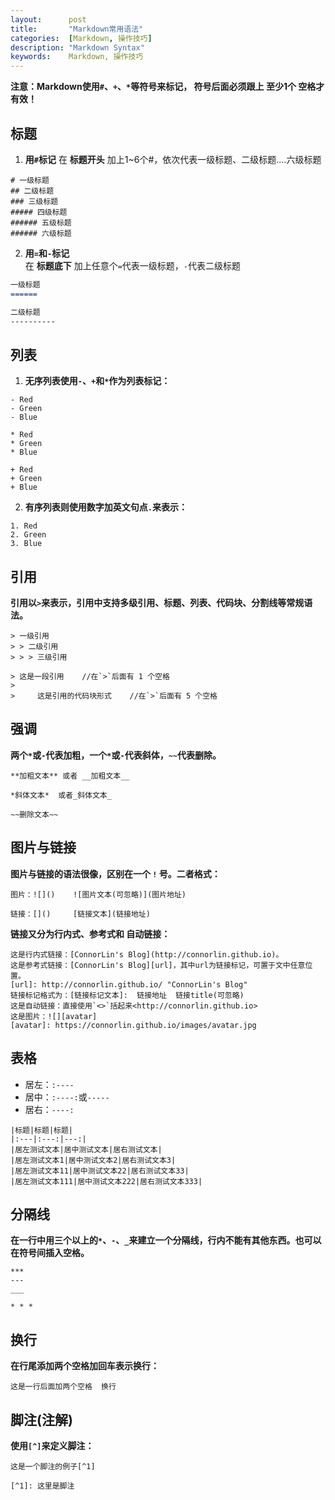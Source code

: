 ```yaml
---
layout:      post
title:       "Markdown常用语法"
categories:  [Markdown, 操作技巧]
description: "Markdown Syntax"
keywords:    Markdown, 操作技巧
---
```


**注意：Markdown使用`#`、`+`、``*``等符号来标记， 符号后面必须跟上 至少1个 空格才有效！**

标题
---------
1. **用`#`标记**
在 **标题开头** 加上1~6个#，依次代表一级标题、二级标题....六级标题

```
# 一级标题
## 二级标题
### 三级标题
##### 四级标题
###### 五级标题
###### 六级标题
```

2. **用`=`和`-`标记**<br>
在 **标题底下** 加上任意个`=`代表一级标题，`-`代表二级标题

``` markdown
一级标题
======

二级标题
----------
```

列表
---------
1. **无序列表使用`-`、`+`和`*`作为列表标记：**

```
- Red
- Green
- Blue

* Red
* Green
* Blue

+ Red
+ Green
+ Blue
```

2. **有序列表则使用数字加英文句点`.`来表示：**

```
1. Red
2. Green
3. Blue
```

引用
---------
**引用以`>`来表示，引用中支持多级引用、标题、列表、代码块、分割线等常规语法。**

```
> 一级引用
> > 二级引用
> > > 三级引用

> 这是一段引用    //在`>`后面有 1 个空格
>
>     这是引用的代码块形式    //在`>`后面有 5 个空格
```

强调
---------
**两个`*`或`-`代表加粗，一个`*`或`-`代表斜体，`~~`代表删除。**

```
**加粗文本** 或者 __加粗文本__

*斜体文本*  或者_斜体文本_

~~删除文本~~
```

图片与链接
---------
**图片与链接的语法很像，区别在一个 `!` 号。二者格式：**

```
图片：![]()    ![图片文本(可忽略)](图片地址)

链接：[]()     [链接文本](链接地址)
```

**链接又分为行内式、参考式和 自动链接：**

```
这是行内式链接：[ConnorLin's Blog](http://connorlin.github.io)。
这是参考式链接：[ConnorLin's Blog][url]，其中url为链接标记，可置于文中任意位置。
[url]: http://connorlin.github.io/ "ConnorLin's Blog"
链接标记格式为：[链接标记文本]:  链接地址  链接title(可忽略)
这是自动链接：直接使用`<>`括起来<http://connorlin.github.io>
这是图片：![][avatar]
[avatar]: https://connorlin.github.io/images/avatar.jpg
```


表格
---------
- 居左：`:----`
- 居中：`:----:`或`-----`
- 居右：`----:`

```
|标题|标题|标题|
|:---|:---:|---:|
|居左测试文本|居中测试文本|居右测试文本|
|居左测试文本1|居中测试文本2|居右测试文本3|
|居左测试文本11|居中测试文本22|居右测试文本33|
|居左测试文本111|居中测试文本222|居右测试文本333|
```

分隔线
---------
**在一行中用三个以上的`*`、`-`、`_`来建立一个分隔线，行内不能有其他东西。也可以在符号间插入空格。**

```
***
---
___

* * *
```

换行
---------
**在行尾添加两个空格加回车表示换行：**

```
这是一行后面加两个空格  换行
```

脚注(注解)
---------
**使用`[^]`来定义脚注：**

```
这是一个脚注的例子[^1]

[^1]: 这里是脚注
```
